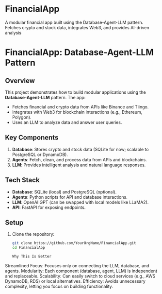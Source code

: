 # FinancialApp
A modular financial app built using the Database-Agent-LLM pattern. Fetches crypto and stock data, integrates Web3, and provides AI-driven analysis

# FinancialApp: Database-Agent-LLM Pattern

## Overview
This project demonstrates how to build modular applications using the **Database-Agent-LLM** pattern. The app:
- Fetches financial and crypto data from APIs like Binance and Tiingo.
- Integrates with Web3 for blockchain interactions (e.g., Ethereum, Polygon).
- Uses an LLM to analyze data and answer user queries.

## Key Components
1. **Database**: Stores crypto and stock data (SQLite for now; scalable to PostgreSQL or DynamoDB).
2. **Agents**: Fetch, clean, and process data from APIs and blockchains.
3. **LLM**: Provides intelligent analysis and natural language responses.

## Tech Stack
- **Database**: SQLite (local) and PostgreSQL (optional).
- **Agents**: Python scripts for API and database interactions.
- **LLM**: OpenAI GPT (can be swapped with local models like LLaMA2).
- **API**: FastAPI for exposing endpoints.

## Setup
1. Clone the repository:
   ```bash
   git clone https://github.com/YourOrgName/FinancialApp.git
   cd FinancialApp

   Why This Is Better
Streamlined Focus: Focuses only on connecting the LLM, database, and agents.
Modularity: Each component (database, agent, LLM) is independent and replaceable.
Scalability: Can easily switch to cloud services (e.g., AWS DynamoDB, RDS) or local alternatives.
Efficiency: Avoids unnecessary complexity, letting you focus on building functionality.

